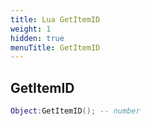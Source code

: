 ```yaml
---
title: Lua GetItemID
weight: 1
hidden: true
menuTitle: GetItemID
---
```

## GetItemID
```lua
Object:GetItemID(); -- number
```